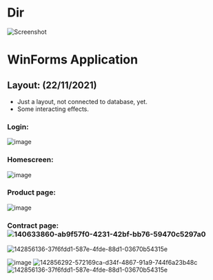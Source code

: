 # Dir
![Screenshot](https://user-images.githubusercontent.com/58219087/140633860-ab9f57f0-4231-42bf-bb76-59470c5297a0.png)
# WinForms Application
## Layout: (22/11/2021)
- Just a layout, not connected to database, yet.
- Some interacting effects.
### Login:
![image](https://user-images.githubusercontent.com/58219087/142856136-37f6fdd1-587e-4fde-88d1-03670b54315e.png)
### Homescreen:
![image](https://user-images.githubusercontent.com/58219087/142856196-07353eac-4be6-4dc9-b617-6f2a896019a0.png)
### Product page:
![image](https://user-images.githubusercontent.com/58219087/142856292-572169ca-d34f-4867-91a9-744f6a23b48c.png)
### Contract page:![140633860-ab9f57f0-4231-42bf-bb76-59470c5297a0](https://user-images.githubusercontent.com/58219087/142856624-8ad26682-b236-49dc-b3d4-bf6fdc040f34.png)
![142856136-37f6fdd1-587e-4fde-88d1-03670b54315e](https://user-images.githubusercontent.com/58219087/142856728-212ad9c7-e700-4ce8-8e7f-18b7c8958955.png)

![image](https://user-images.githubusercontent.com/58219087/142856394-06bab6a6-356f-4b48-a97b-0e4cf9204646.png)
![142856292-572169ca-d34f-4867-91a9-744f6a23b48c](https://user-images.githubusercontent.com/58219087/142856424-689ba1fa-fee0-4d30-bb00-2dbd0f13e087.png)
![142856136-37f6fdd1-587e-4fde-88d1-03670b54315e](https://user-images.githubusercontent.com/58219087/142856731-9edebbac-a168-4aec-a265-2c845e0df979.png)
